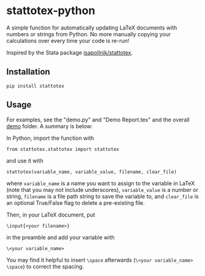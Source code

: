 # stattotex-python

A simple function for automatically updating LaTeX documents with numbers or strings from Python. No more manually copying your calculations over every time your code is re-run!

Inspired by the Stata package [isapollnik/stattotex](https://github.com/isapollnik/stattotex).

## Installation

`pip install stattotex`

## Usage

For examples, see the "demo.py" and "Demo Report.tex" and the overall [demo](https://github.com/ijyliu/stattotex-python/tree/main/demo) folder. A summary is below:

In Python, import the function with

```
from stattotex.stattotex import stattotex
```

and use it with

```
stattotex(variable_name, variable_value, filename, clear_file)
```

where `variable_name` is a name you want to assign to the variable in LaTeX (note that you may not include underscores), `variable_value` is a number or string, `filename` is a file path string to save the variable to, and `clear_file` is an optional True/False flag to delete a pre-existing file.

Then, in your LaTeX document, put

```
\input{<your filename>}
```

in the preamble and add your variable with

```
\<your variable_name>
```

You may find it helpful to insert `\space` afterwards (`\<your variable_name> \space`) to correct the spacing.
